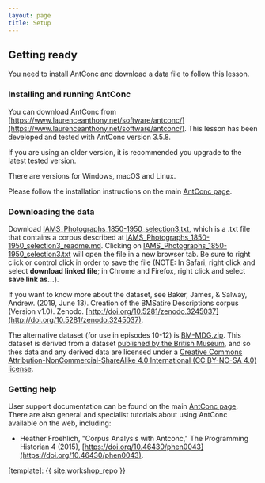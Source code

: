 ```yaml
---
layout: page
title: Setup
---
```


## Getting ready

You need to install AntConc and download a data file to follow this lesson.

### Installing and running AntConc

You can download AntConc from [https://www.laurenceanthony.net/software/antconc/](https://www.laurenceanthony.net/software/antconc/). This lesson has been developed and tested with AntConc version 3.5.8.

If you are using an older version, it is recommended you upgrade to the latest tested version. 

There are versions for Windows, macOS and Linux.

Please follow the installation instructions on the main [AntConc page](https://www.laurenceanthony.net/software/antconc/).

### Downloading the data

Download [IAMS_Photographs_1850-1950_selection3.txt](https://github.com/CatalogueLegacies/antconc.github.io/blob/gh-pages/data/IAMS_Photographs_1850-1950_selection3.txt), which is a .txt file that contains a corpus described at [IAMS_Photographs_1850-1950_selection3_readme.md](https://github.com/CatalogueLegacies/antconc.github.io/blob/gh-pages/data/IAMS_Photographs_1850-1950_selection3_readme.md). Clicking on [IAMS_Photographs_1850-1950_selection3.txt](https://github.com/CatalogueLegacies/antconc.github.io/blob/gh-pages/data/IAMS_Photographs_1850-1950_selection3.txt) will open the file in a new browser tab. Be sure to right click or control click in order to save the file (NOTE: In Safari, right click and select **download linked file**; in Chrome and Firefox, right click and select **save link as...**).

If you want to know more about the dataset, see Baker, James, & Salway, Andrew. (2019, June 13). Creation of the BMSatire Descriptions corpus (Version v1.0). Zenodo. [http://doi.org/10.5281/zenodo.3245037](http://doi.org/10.5281/zenodo.3245037).

The alternative dataset (for use in episodes 10-12) is [BM-MDG.zip](https://github.com/CatalogueLegacies/antconc.github.io/blob/gh-pages/data/BM-MDG.zip). This dataset is derived from a dataset [published by the British Museum](https://www.britishmuseum.org/about_this_site/terms_of_use/copyright_and_permissions.aspx), and so thes data and any derived data are licensed under a [Creative Commons Attribution-NonCommercial-ShareAlike 4.0 International (CC BY-NC-SA 4.0)](https://creativecommons.org/licenses/by-nc-sa/4.0/) [license](https://github.com/CuratorialVoice/data/blob/master/README.md).

### Getting help

User support documentation can be found on the main [AntConc page](https://www.laurenceanthony.net/software/antconc/). There are also general and specialist tutorials about using AntConc available on the web, including:

* Heather Froehlich, "Corpus Analysis with Antconc," The Programming Historian 4 (2015), [https://doi.org/10.46430/phen0043](https://doi.org/10.46430/phen0043).

[template]: {{ site.workshop_repo }}

